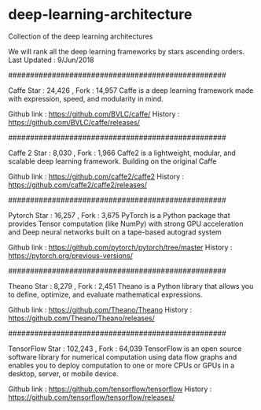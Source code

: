 # deep-learning-architecture
Collection of the deep learning architectures

We will rank all the deep learning frameworks by stars ascending orders.
Last Updated : 9/Jun/2018


##################################################

Caffe
Star : 24,426 , Fork : 14,957
Caffe is a deep learning framework made with expression, speed, and modularity in mind.

Github link : https://github.com/BVLC/caffe/
History     : https://github.com/BVLC/caffe/releases/

##################################################

Caffe 2
Star : 8,030 , Fork : 1,966
Caffe2 is a lightweight, modular, and scalable deep learning framework. Building on the original Caffe

Github link : https://github.com/caffe2/caffe2
History     : https://github.com/caffe2/caffe2/releases/

##################################################

Pytorch
Star : 16,257 , Fork : 3,675
PyTorch is a Python package that provides Tensor computation (like NumPy) with strong GPU acceleration 
and Deep neural networks built on a tape-based autograd system

Github link : https://github.com/pytorch/pytorch/tree/master
History     : https://pytorch.org/previous-versions/

##################################################

Theano
Star : 8,279 , Fork : 2,451
Theano is a Python library that allows you to define, optimize, and evaluate mathematical expressions.

Github link : https://github.com/Theano/Theano
History     : https://github.com/Theano/Theano/releases/

##################################################

TensorFlow
Star : 102,243 , Fork : 64,039
TensorFlow is an open source software library for numerical computation using data flow graphs and 
enables you to deploy computation to one or more CPUs or GPUs in a desktop, server, or mobile device.

Github link : https://github.com/tensorflow/tensorflow
History     : https://github.com/tensorflow/tensorflow/releases/
